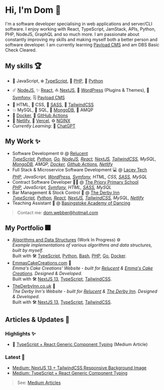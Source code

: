 # Hi, I'm Dom 👋

I'm a software developer specialising in web applications and server/CLI software.
I enjoy working with React, TypeScript, JamStack, APIs, Python, PHP, NodeJS, GraphQL and so much more.
I am passionate about constantly improving my skills and making myself both a better person and software developer.
I am currently learning [Payload CMS][tech-payloadcms] and am DBS Basic Check Cleared.

## My skills 🏆

- 📏 JavaScript, ❄️ [TypeScript][tech-typescript], 🐘 [PHP][tech-php], 🐍 [Python][tech-python]
- ☄️ [NodeJS][tech-nodejs], ✨ [React][tech-reactjs], ⛵ [NextJS][tech-nextjs], 🔌 [WordPress][tech-wordpress] (Plugins & Themes), 📖 [Symfony][tech-symfony], 🗒️ [Payload CMS][tech-payloadcms]
- 📝 HTML, 💄 CSS, 💍 [SASS][tech-sass], 🦑 [TailwindCSS][tech-tailwindcss]
- 💥 MySQL, 📃 SQL, 📑 [MongoDB][tech-mongodb], 📩 AMQP
- 🐳 [Docker][tech-docker], 🏃 [GitHub Actions][tech-github-actions]
- 🛒 [Netlify][tech-netlify], 🧰 [Vercel][tech-vercel], ⚙️ [NGINX][tech-nginx]
- *Currently Learning:* 🤖 [ChatGPT][tech-chatgpt]
<!-- - *Currently Learning:* 🚤 [Go/Golang][tech-golang] -->

## My Work ✨

- Software Development 🌐 @ [Relucent][work-relucent] \
  *[TypeScript][tech-typescript],
  [Python][tech-python],
  [Go][tech-golang],
  [NodeJS][tech-nodejs],
  [React][tech-reactjs],
  [NextJS][tech-nextjs],
  [TailwindCSS][tech-tailwindcss],
  MySQL,
  [MongoDB][tech-mongodb],
  AMQP,
  [Docker][tech-docker],
  [Github Actions][tech-github-actions],
  [Netlify][tech-netlify]*
- Full Stack & Microservice Software Development 💻 @ [Lacey Tech][work-laceytech] \
  *[PHP][tech-php],
  JavaScript,
  [WordPress][tech-wordpress],
  [Symfony][tech-symfony],
  HTML,
  CSS,
  [SASS][tech-sass],
  MySQL*
- Contract Software Developer 🧑‍🏫 @ [The Priory Primary School][work-thepriory] \
  *[PHP][tech-php],
  JavaScript,
  [Symfony][tech-symfony],
  HTML,
  [SASS][tech-sass],
  MySQL*
- Bar Management & Stock Control 🍷 @ [The Derby Inn][work-thederbyinn] \
  *[TypeScript][tech-typescript],
  [Python][tech-python],
  [React][tech-reactjs],
  [NextJS][tech-nextjs],
  [TailwindCSS][tech-tailwindcss],
  MySQL,
  [Netlify][tech-netlify]*
- Teaching Assistant 💃 @ [Basingstoke Academy of Dancing][work-basingstokeacademy]

> Contact me: <dom.webber@hotmail.com>

## My Portfolio 🎆

- [Algorithms and Data Structures](https://github.com/domwebber/algorithms-and-data-structures) (Work In Progress) ⚙️ \
  *Example implementations of various algorithms and data structures, built by myself.* \
  Built with 🛠
  [TypeScript][tech-typescript],
  [Python][tech-python],
  [Bash][tech-bash],
  [PHP][tech-php],
  [Go][tech-golang],
  [Docker][tech-docker].
- [EmmasCakeCreations.com][work-emmascakecreations] 🍰 \
  *Emma's Cake Creations' Website - built for [Relucent][work-relucent] & [Emma's Cake Creations][work-emmascakecreations]. Designed & Developed.* \
  Built with 🛠
  [NextJS 13][tech-nextjs],
  [TypeScript][tech-typescript],
  [TailwindCSS][tech-tailwindcss].
- [TheDerbyInn.co.uk][work-thederbyinn] 🍹 \
  *The Derby Inn's Website - built for [Relucent][work-relucent] & [The Derby Inn][work-thederbyinn]. Designed & Developed.* \
  Built with 🛠
  [NextJS 13][tech-nextjs],
  [TypeScript][tech-typescript],
  [TailwindCSS][tech-tailwindcss].

## Articles & Updates 📝

### Highlights ✨

- 🌠 [TypeScript + React Generic Component Typing][article-typescript-react-generics] (Medium Article)

### Latest 👋
<!-- BLOG-POST-LIST:START -->

- [Medium: NextJS 13 + TailwindCSS Responsive Background Image](https://medium.com/@domwebberr/nextjs-13-tailwindcss-responsive-background-image-eb8ead82ab4e?source=rss-7e4c514c9a3c------2)
- [Medium: TypeScript + React Generic Component Typing](https://medium.com/@domwebberr/typescript-react-generic-component-typing-d01f59d9375b?source=rss-7e4c514c9a3c------2)
<!-- BLOG-POST-LIST:END -->

> See: [Medium Articles][me-medium]

<!-- References: -->
<!-- Technologies: -->
[tech-typescript]: https://www.typescriptlang.org "TypeScript's Website"
[tech-nodejs]: https://nodejs.org "NodeJS' Website"
[tech-reactjs]: https://reactjs.org "ReactJS' Website"
[tech-nextjs]: https://nextjs.org "NextJS' Website"
[tech-python]: https://www.python.org "Python's Website"
[tech-php]: https://www.php.net "PHP's Website"
[tech-symfony]: https://symfony.com "Symfony's Website"
[tech-wordpress]: https://wordpress.org "WordPress' Website"
[tech-sass]: https://sass-lang.com "Sass' Website"
[tech-golang]: https://go.dev "Go's Website"
[tech-docker]: https://www.docker.com "Docker's Website"
[tech-tailwindcss]: https://tailwindcss.com "TailwindCSS' Website"
[tech-bash]: https://www.gnu.org/software/bash/ "Bash's Website"
[tech-mongodb]: https://www.mongodb.com/ "MongoDB's Website"
[tech-github-actions]: https://github.com/features/actions "GitHub Actions Feature Page"
[tech-netlify]: https://www.netlify.com/ "Netlify's Website"
[tech-nginx]: https://nginx.org/ "NGINX's Website"
[tech-payloadcms]: https://payloadcms.com/ "Payload CMS' Website"
[tech-vercel]: https://vercel.com "Vercel's Website"
[tech-chatgpt]: https://openai.com/blog/chatgpt "ChatGPT's Website"

<!-- Work References: -->
[work-emmascakecreations]: https://emmascakecreations.com "Emma's Cake Creations' Website"
[work-relucent]: https://github.com/Relucent-Software "Relucent's GitHub Profile"
[work-thederbyinn]: https://thederbyinn.co.uk "The Derby Inn's Website"
[work-laceytech]: https://lacey-tech.com "Lacey Tech's Website"
[work-basingstokeacademy]: https://www.basingstokeacademy.co.uk "Basingstoke Academy of Dancing's Website"
[work-thepriory]: https://www.theprioryprimaryschool.org.uk "The Priory Primary School's Website"

<!-- Featured Articles: -->
[article-typescript-react-generics]: https://medium.com/p/d01f59d9375b "TypeScript + React Generic Component Typing"

<!-- Personal Links: -->
[me-medium]: https://medium.com/@domwebberr "My Medium Profile"
